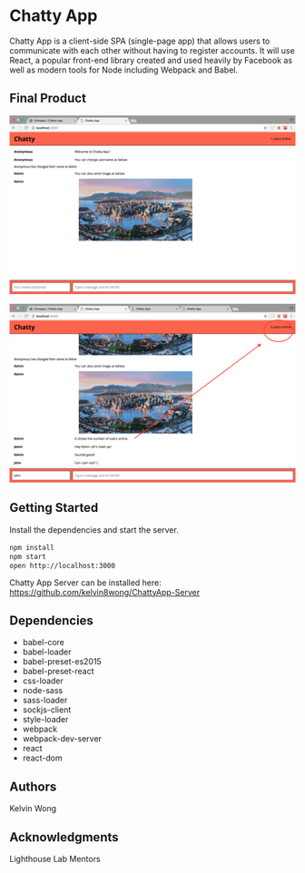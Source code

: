 # Chatty App

Chatty App is a client-side SPA (single-page app) that allows users to communicate with each other without having to register accounts. It will use React, a popular front-end library created and used heavily by Facebook as well as modern tools for Node including Webpack and Babel.

## Final Product
!["Screenshot of ChattyApp"](https://github.com/kelvin8wong/Chatty-App/blob/master/docs/chattyappscreenshot1.png?raw=true)

!["Screenshot of ChattyApp Users"](https://github.com/kelvin8wong/Chatty-App/blob/master/docs/chattyappscreenshot2.png?raw=true)

## Getting Started


Install the dependencies and start the server.

```
npm install
npm start
open http://localhost:3000
```

Chatty App Server can be installed here:
https://github.com/kelvin8wong/ChattyApp-Server

## Dependencies

- babel-core
- babel-loader
- babel-preset-es2015
- babel-preset-react
- css-loader
- node-sass
- sass-loader
- sockjs-client
- style-loader
- webpack
- webpack-dev-server
- react
- react-dom

## Authors
Kelvin Wong 

## Acknowledgments
Lighthouse Lab Mentors
